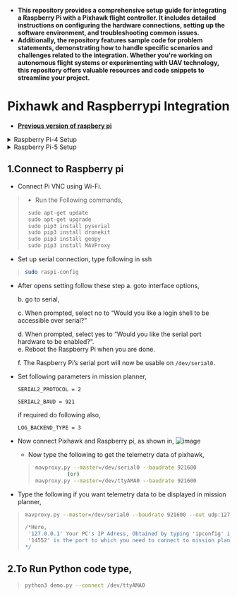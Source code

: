 - **This repository provides a comprehensive setup guide for integrating a Raspberry Pi with a Pixhawk flight controller. It includes detailed instructions on configuring the hardware connections, setting up the software environment, and troubleshooting common issues.** 
- **Additionally, the repository features sample code for problem statements, demonstrating how to handle specific scenarios and challenges related to the integration. Whether you're working on autonomous flight systems or experimenting with UAV technology, this repository offers valuable resources and code snippets to streamline your project.**



# Pixhawk and Raspberrypi Integration
  - [**Previous version of raspbery pi**](https://downloads.raspberrypi.org/raspios_full_armhf/images/raspios_full_armhf-2021-05-28/) 

<details>
  <summary>Raspberry Pi-4 Setup</summary>
  
  ## Raspberry Pi OS setup
  For Raspberry pi-4 
  Raspberry Pi OS (64-bit)
  A port of Debian Bookworm with the Raspberry Pi Desktop (Recommended)
  - Install RPI software using “Imager” to SD card or Pen Drive.
    - [Imager Software](https://www.raspberrypi.com/software/)
      
    ![image](https://github.com/user-attachments/assets/90ce022a-ab6f-4ffb-a4e1-61166b89bd36)


  - Connect Pi SSH using Wi-Fi.
    - Enable VNC using putty or Windows PowerShell ( "ssh @piexample"    ip_address or host_name)
    - add below two lines at bottom of file `sudo nano /boot/config.txt` ,if VNC not working
      ```python
      hdmi_force_hotplug=1
      hdmi_group=2
      hdmi_mode=9
      ```
  - Power the RPI using BEC module.
      - Check port
      
      >  ```bash
      >  ls /dev/ttyAMA0
      >  ```
  - add below two lines at bottom of file  `sudo nano /boot/config.txt` ,if not there
        
      >  ```bash
      >  enable_uart=1
      >  dtoverlay=disable-bt
      >  ```
       [Youtube Link](https://youtu.be/hA9r13ZUS08?si=trx05AKz2boaaN3q)
</details>

<details>
  <summary>Raspberry Pi-5 Setup</summary>
  
  ## Raspberry Pi OS setup
  Using Raspberry Pi Imager, flash the Raspberry Pi OS compatible with Raspberry Pi 5     
  (Recommended: Rasperry Pi OS (Debian Bookworm) Full 64-bit with Desktop Environment and 
   Recommended applications) on a SD Card .
  - Install RPI software using “Imager” to SD card or Pen Drive.
    - [Imager Software](https://www.raspberrypi.com/software/)
      
    ![image](https://github.com/user-attachments/assets/5ee760ea-91b6-4d39-85e0-94de57e17ef9)

  - Connect Pi SSH using Wi-Fi.
    - Enable VNC using putty or Windows PowerShell ( "ssh @piexample"    ip_address or host_name)
    - Set up serial connection and type the following in SSH:
      > ```bash
      > sudo raspi-config
      > ```
    - Change the folowing settings:
        a) Go to interface settings
        
        b) Enable SSH
        
        c) Enable VNC
        
        d) Go to serial
        
        e) When prompted, select no to 'Would you like a login shell to be accessible over serial?'
        
        f) When prompted, select yes to 'Would you like the serial port hardware to be enabled?'.
        
        g) Reboot the Raspberry Pi using sudo reboot when you are done.
        
        h) The Raspberry Pi’s serial port will now be usable on /dev/serial0.
  - Run the following commands:
    > ```bash
    > sudo apt-get update
    > sudo apt-get upgrade
    > ```
  - Create a virtual environment to install any external packages:
    > ```python
    > python3 -m venv myenv
    > source myenv/bin/activate
    > ```
  - Install required Python packages:
      - (picamera2 library is required in Debian Bookworm if you are using a Raspberry Pi Camera)
    > ```python
    > pip install future
    > pip install lxml
    > pip install picamera2
    > ```
  - If you want to activate the virtual environment everytime the terminal is opened, go to nano ~/.bashrc and add the following line at the end:
     > ```bash
     > source ~/myenv/bin/activate
     > ```
     > Save the file and exit the text editor (in nano, you do this by pressing CTRL + X, then Y, and Enter).
     > To apply the changes immediately without needing to restart the terminal, run:
     > ```bash
     > source ~/.bashrc
     > ```
  - To deactivate the virtual environment when not required, run:
      > ```bash
      > deactivate
      > ```

  - Power the RPI using BEC module.
    - **Power the Raspberry Pi using BEC module. Make sure that the power supply used is atleast 5V/3A (Recommended: 5V/5A (25 W to 27W)). Power supply less than 5V/3A may cause performance issues or the Pi may end up abruptly crashing or shutting down.**
      - Check port        
      >  ```bash
      >  ls /dev/ttyAMA0
      >  ```
      - add below two lines at bottom of file  `sudo nano /boot/firmware/config.txt` ,if not there
        
      >  ```bash
      >  enable_uart=1
      >  dtoverlay=disable-bt
      >  ```

</details>


## 1.Connect to Raspberry pi
  - Connect Pi VNC using Wi-Fi.
  > - Run the Following commands,
  > ```python
  >  sudo apt-get update
  >  sudo apt-get upgrade
  >  sudo pip3 install pyserial
  >  sudo pip3 install dronekit
  >  sudo pip3 install geopy
  >  sudo pip3 install MAVProxy
  > ```

  - Set up serial connection, type following in ssh
  > ```bash
  > sudo raspi-config
  - After opens setting follow these step
    a. goto interface options,
    
    b. go to serial,
    
    c. When prompted, select no to “Would you like a login shell to be accessible over serial?” 
    
    d. When prompted, select yes to “Would you like the serial port hardware to be enabled?”.    
    e. Reboot the Raspberry Pi when you are done.
    
    f. The Raspberry Pi’s serial port will now be usable on `/dev/serial0.`

- Set following parameters in mission planner,
  
  `SERIAL2_PROTOCOL = 2`
  
  `SERIAL2_BAUD = 921`
  
    if required do following also,
  
    `LOG_BACKEND_TYPE = 3`

      
- Now connect Pixhawk and Raspberry pi, as shown in,
  ![image](https://github.com/user-attachments/assets/56a0fee3-f292-4f83-a284-e47ca6003ab8)


  - Now type the following to get the telemetry data of pixhawk,
  >```bash
  > mavproxy.py --master=/dev/serial0 --baudrate 921600
  >           (or)
  > mavproxy.py --master=/dev/ttyAMA0 --baudrate 921600
 - Type the following if you want telemetry data to be displayed in mission planner,
  >  ```bash
  >  mavproxy.py --master=/dev/serial0 --baudrate 921600 --out udp:127.0.0.1:14552
  >  
  >  /*Here,
  >   '127.0.0.1' Your PC's IP Adress, Obtained by typing 'ipconfig' in command prompt
  >   '14552' is the port to which you need to connect to mission planner using UDP
  >  */

## 2.To Run Python code type,
>  ```bash
>  python3 demo.py --connect /dev/ttyAMA0
